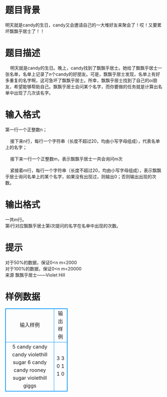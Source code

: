 # 

 
 # 题目背景 
明天就是candy的生日，candy又会邀请自己的一大堆好友来聚会了！哎！又要累坏飘飘乎居士了！！ 

 
 # 题目描述 
&nbsp;&nbsp;&nbsp;&nbsp;明天就是candy的生日。晚上，candy找到了飘飘乎居士。她给了飘飘乎居士一张名单，名单上记录了n个candy的好朋友。可是，飘飘乎居士发现，名单上有好多重复的名字啊，这可急坏了飘飘乎居士。所幸，飘飘乎居士找到了自己的oi朋友，希望能够帮助自己。飘飘乎居士会问某个名字，而你要做的任务就是计算出名单中出现了几次该名字。 

 
 # 输入格式 
第一行一个正整数n；<BR><BR>&nbsp;&nbsp;&nbsp;&nbsp;接下来n行，每行一个字符串（长度不超过20，均由小写字母组成），代表名单上的名字；<BR><BR>&nbsp;&nbsp;&nbsp;&nbsp;接下来一行一个正整数m，表示飘飘乎居士一共会询问m次<BR><BR>&nbsp;&nbsp;&nbsp;&nbsp;紧接着m行，每行一个字符串（长度不超过20，均由小写字母组成），表示飘飘乎居士询问名单上的某个名字，如果没有出现过，则输出0；否则输出出现的次数。<BR> 

 
 # 输出格式 
一共m行。<BR>第i行对应飘飘乎居士第i次提问的名字在名单中出现的次数。<BR> 

 
 # 提示 
对于50%的数据，保证0&lt;n&nbsp;m&lt;2000<BR>对于100%的数据，保证0&lt;n&nbsp;m&lt;20000<BR>来源&nbsp;飘飘乎居士——Violet&nbsp;Hill&nbsp; 
# 样例数据
<style>
        table,table tr th, table tr td { border:1px solid #0094ff; }
        table { width: 200px; min-height: 25px; line-height: 25px; text-align: center; border-collapse: collapse;}   
    </style>
<table>
	<tr>
		<td>输入样例</td>
		<td>输出样例</td>
	</tr>
<tr><td>5
candy
candy
candy
violethill
sugar
6
candy
candy
rooney
sugar
violethill
giggs
</td><td>3
3
0
1
1
0
</td></tr></table>
